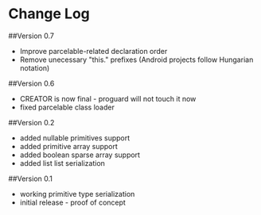 # Change Log

##Version 0.7

* Improve parcelable-related declaration order
* Remove unecessary "this." prefixes (Android projects follow Hungarian notation)

##Version 0.6

* CREATOR is now final - proguard will not touch it now
* fixed parcelable class loader

##Version 0.2

* added nullable primitives support
* added primitive array support
* added boolean sparse array support
* added list list serialization

##Version 0.1

* working primitive type serialization
* initial release - proof of concept
